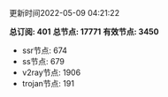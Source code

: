 更新时间2022-05-09 04:21:22

**总订阅: 401**
**总节点: 17771**
**有效节点: 3450**
- ssr节点: 674
- ss节点: 679
- v2ray节点: 1906
- trojan节点: 191
